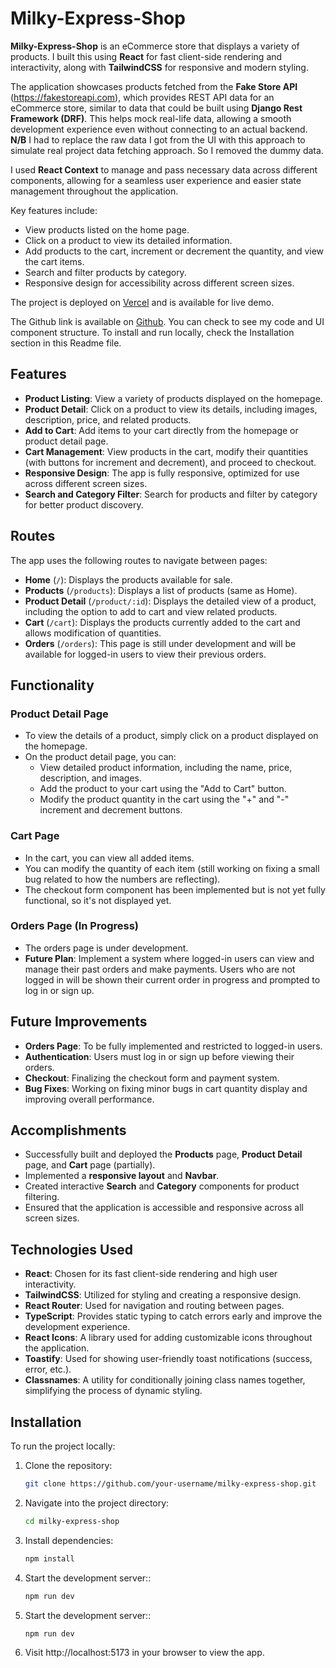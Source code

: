 # Milky-Express-Shop

**Milky-Express-Shop** is an eCommerce store that displays a variety of products. I built this using **React** for fast client-side rendering and interactivity, along with **TailwindCSS** for responsive and modern styling.

The application showcases products fetched from the **Fake Store API** (https://fakestoreapi.com), which provides REST API data for an eCommerce store, similar to data that could be built using **Django Rest Framework (DRF)**. This helps mock real-life data, allowing a smooth development experience even without connecting to an actual backend.
**N/B** I had to replace the raw data I got from the UI with this approach to simulate real project data fetching approach. So I removed the dummy data.

I used **React Context** to manage and pass necessary data across different components, allowing for a seamless user experience and easier state management throughout the application.

Key features include:
- View products listed on the home page.
- Click on a product to view its detailed information.
- Add products to the cart, increment or decrement the quantity, and view the cart items.
- Search and filter products by category.
- Responsive design for accessibility across different screen sizes.

The project is deployed on [Vercel](https://milky-express-shop.vercel.app) and is available for live demo.

The Github link is available on [Github](https://github.com/edemaukabi/milky-express-shop). You can check to see my code and UI component structure.
To install and run locally, check the Installation section in this Readme file.

## Features

- **Product Listing**: View a variety of products displayed on the homepage.
- **Product Detail**: Click on a product to view its details, including images, description, price, and related products.
- **Add to Cart**: Add items to your cart directly from the homepage or product detail page.
- **Cart Management**: View products in the cart, modify their quantities (with buttons for increment and decrement), and proceed to checkout.
- **Responsive Design**: The app is fully responsive, optimized for use across different screen sizes.
- **Search and Category Filter**: Search for products and filter by category for better product discovery.

## Routes

The app uses the following routes to navigate between pages:

- **Home** (`/`): Displays the products available for sale.
- **Products** (`/products`): Displays a list of products (same as Home).
- **Product Detail** (`/product/:id`): Displays the detailed view of a product, including the option to add to cart and view related products.
- **Cart** (`/cart`): Displays the products currently added to the cart and allows modification of quantities.
- **Orders** (`/orders`): This page is still under development and will be available for logged-in users to view their previous orders.

## Functionality

### Product Detail Page
- To view the details of a product, simply click on a product displayed on the homepage.
- On the product detail page, you can:
  - View detailed product information, including the name, price, description, and images.
  - Add the product to your cart using the "Add to Cart" button.
  - Modify the product quantity in the cart using the "+" and "-" increment and decrement buttons.

### Cart Page
- In the cart, you can view all added items.
- You can modify the quantity of each item (still working on fixing a small bug related to how the numbers are reflecting).
- The checkout form component has been implemented but is not yet fully functional, so it's not displayed yet.

### Orders Page (In Progress)
- The orders page is under development.
- **Future Plan**: Implement a system where logged-in users can view and manage their past orders and make payments. Users who are not logged in will be shown their current order in progress and prompted to log in or sign up.

## Future Improvements

- **Orders Page**: To be fully implemented and restricted to logged-in users.
- **Authentication**: Users must log in or sign up before viewing their orders.
- **Checkout**: Finalizing the checkout form and payment system.
- **Bug Fixes**: Working on fixing minor bugs in cart quantity display and improving overall performance.

## Accomplishments

- Successfully built and deployed the **Products** page, **Product Detail** page, and **Cart** page (partially).
- Implemented a **responsive layout** and **Navbar**.
- Created interactive **Search** and **Category** components for product filtering.
- Ensured that the application is accessible and responsive across all screen sizes.

## Technologies Used

- **React**: Chosen for its fast client-side rendering and high user interactivity.
- **TailwindCSS**: Utilized for styling and creating a responsive design.
- **React Router**: Used for navigation and routing between pages.
- **TypeScript**: Provides static typing to catch errors early and improve the development experience.
- **React Icons**: A library used for adding customizable icons throughout the application.
- **Toastify**: Used for showing user-friendly toast notifications (success, error, etc.).
- **Classnames**: A utility for conditionally joining class names together, simplifying the process of dynamic styling.


## Installation

To run the project locally:

1. Clone the repository:
   ```bash
   git clone https://github.com/your-username/milky-express-shop.git

2. Navigate into the project directory:
    ```bash
    cd milky-express-shop

3. Install dependencies:
    ```bash
    npm install

4. Start the development server::
    ```bash
    npm run dev

4. Start the development server::
    ```bash
    npm run dev

5. Visit http://localhost:5173 in your browser to view the app.

